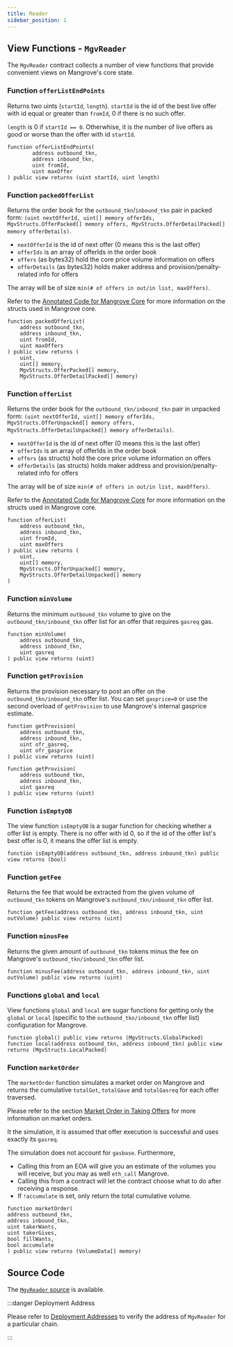 ```yaml
---
title: Reader
sidebar_position: 1
---
```


## View Functions - `MgvReader`

The `MgvReader` contract collects a number of view functions that provide convenient views on Mangrove's core state.

### Function `offerListEndPoints`

Returns two uints (`startId`, `length`). `startId` is the id of the best live offer with id equal or greater than
`fromId`, 0 if there is no such offer. 

`length` is 0 if `startId == 0`. Otherwhise, it is the number of live offers as good or worse than the offer with id `startId`.

```solidity
function offerListEndPoints(
        address outbound_tkn, 
        address inbound_tkn, 
        uint fromId, 
        uint maxOffer
) public view returns (uint startId, uint length)
```

### Function `packedOfferList`

Returns the order book for the `outbound_tkn`/`inbound_tkn` pair in packed form: 
`(uint nextOfferId, uint[] memory offerIds, MgvStructs.OfferPacked[] memory offers, MgvStructs.OfferDetailPacked[] memory offerDetails)`.

* `nextOfferId` is the id of next offer (0 means this is the last offer)
* `offerIds` is an array of offerIds in the order book 
* `offers` (as bytes32) hold the core price volume information on offers
* `offerDetails` (as bytes32) holds maker address and provision/penalty-related info for offers

The array will be of size `min(# of offers in out/in list, maxOffers)`.

Refer to the [Annotated Code for Mangrove Core](../codebase.md) for more information on the structs used in Mangrove core.

```solidity
function packedOfferList(
    address outbound_tkn, 
    address inbound_tkn, 
    uint fromId, 
    uint maxOffers
) public view returns (
    uint, 
    uint[] memory, 
    MgvStructs.OfferPacked[] memory, 
    MgvStructs.OfferDetailPacked[] memory)
```

### Function `offerList`

Returns the order book for the `outbound_tkn/inbound_tkn` pair in unpacked form: `(uint nextOfferId, uint[] memory offerIds, MgvStructs.OfferUnpacked[] memory offers, MgvStructs.OfferDetailUnpacked[] memory offerDetails)`.

* `nextOfferId` is the id of next offer (0 means this is the last offer)
* `offerIds` is an array of offerIds in the order book
* `offers` (as structs) hold the core price volume information on offers
* `offerDetails` (as structs) holds maker address and provision/penalty-related info for offers

The array will be of size `min(# of offers in out/in list, maxOffers)`.

Refer to the [Annotated Code for Mangrove Core](../codebase.md) for more information on the structs used in Mangrove core.

```solidity
function offerList(
    address outbound_tkn, 
    address inbound_tkn, 
    uint fromId, 
    uint maxOffers
) public view returns (
    uint, 
    uint[] memory, 
    MgvStructs.OfferUnpacked[] memory, 
    MgvStructs.OfferDetailUnpacked[] memory
)
```

### Function `minVolume`

Returns the minimum `outbound_tkn` volume to give on the `outbound_tkn/inbound_tkn` offer list for an offer that requires `gasreq` gas.

```solidity
function minVolume(
    address outbound_tkn, 
    address inbound_tkn, 
    uint gasreq
) public view returns (uint)
```

### Function `getProvision`

Returns the provision necessary to post an offer on the `outbound_tkn/inbound_tkn` offer list. You can set `gasprice=0` or use the second overload of `getProvision` to use Mangrove's internal gasprice estimate.

```solidity
function getProvision(
    address outbound_tkn, 
    address inbound_tkn, 
    uint ofr_gasreq, 
    uint ofr_gasprice
) public view returns (uint)
```

```solidity
function getProvision(
    address outbound_tkn, 
    address inbound_tkn, 
    uint gasreq
) public view returns (uint)
```

### Function `isEmptyOB`

The view function `isEmptyOB` is a sugar function for checking whether a offer list is empty. There is no offer with id 0, so if the id of the offer list's best offer is 0, it means the offer list is empty.

```solidity
function isEmptyOB(address outbound_tkn, address inbound_tkn) public view returns (bool)
```

### Function `getFee`

Returns the fee that would be extracted from the given volume of `outbound_tkn` tokens on Mangrove's `outbound_tkn/inbound_tkn` offer list.

```solidity
function getFee(address outbound_tkn, address inbound_tkn, uint outVolume) public view returns (uint)
```

### Function `minusFee`

Returns the given amount of `outbound_tkn` tokens minus the fee on Mangrove's `outbound_tkn/inbound_tkn` offer list.

```solidity
function minusFee(address outbound_tkn, address inbound_tkn, uint outVolume) public view returns (uint) 
```

### Functions `global` and `local`

View functions `global` and `local` are sugar functions for getting only the `global` or `local` (specific to the `outbound_tkn/inbound_tkn` offer list) configuration for Mangrove.

```solidity
function global() public view returns (MgvStructs.GlobalPacked)
function local(address outbound_tkn, address inbound_tkn) public view returns (MgvStructs.LocalPacked)
```

### Function `marketOrder`

The `marketOrder` function simulates a market order on Mangrove and returns the cumulative `totalGot`, `totalGave` and `totalGasreq` for each offer traversed. 

Please refer to the section [Market Order in Taking Offers](../taking-and-making-offers/taker-order/README.md) for more information on market orders.

It the simulation, it is assumed that offer execution is successful and uses exactly its `gasreq`. 

The simulation does not account for `gasbase`. Furthermore,

* Calling this from an EOA will give you an estimate of the volumes you will receive, but you may as well `eth_call` Mangrove.
* Calling this from a contract will let the contract choose what to do after receiving a response.
* If `!accumulate` is set, only return the total cumulative volume.

```solidity
function marketOrder(
address outbound_tkn,
address inbound_tkn,
uint takerWants,
uint takerGives,
bool fillWants,
bool accumulate
) public view returns (VolumeData[] memory)
```

## Source Code

The [`MgvReader` source](https://github.com/mangrovedao/mangrove-core/blob/54e54fe92e63c10afba0e058f1e51711fa6f512d/src/periphery/MgvReader.sol) is available.

:::danger Deployment Address

Please refer to [Deployment Addresses](../contract-addresses.md) to verify the address of `MgvReader` for a particular chain.

:::
